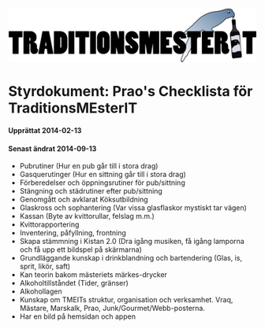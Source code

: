![](../../logotmeit_hilong.png)

# Styrdokument: Prao's Checklista för TraditionsMEsterIT
#### Upprättat 2014-02-13
#### Senast ändrat 2014-09-13

- Pubrutiner (Hur en pub går till i stora drag)
- Gasquerutinger (Hur en sittning går till i stora drag)
- Förberedelser och öppningsrutiner för pub/sittning
- Stängning och städrutiner efter pub/sittning
- Genomgått och avklarat Köksutbildning
- Glaskross och sophantering (Var vissa glasflaskor mystiskt tar vägen)
- Kassan (Byte av kvittorullar, felslag m.m.)
- Kvittorapportering
- Inventering, påfyllning, frontning
- Skapa stämmning i Kistan 2.0 (Dra igång musiken, få igång lamporna och få upp ett bildspel på skärmarna)
- Grundläggande kunskap i drinkblandning och bartendering (Glas, is, sprit, likör, saft)
- Kan teorin bakom mästeriets märkes-drycker
- Alkoholtillståndet (Tider, gränser)
- Alkohollagen
- Kunskap om TMEITs struktur, organisation och verksamhet. Vraq, Mästare, Marskalk, Prao, Junk/Gourmet/Webb-posterna.
- Har en bild på hemsidan och appen
